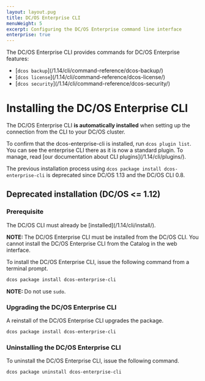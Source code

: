 ```yaml
---
layout: layout.pug
title: DC/OS Enterprise CLI
menuWeight: 5
excerpt: Configuring the DC/OS Enterprise command line interface
enterprise: true
---
```


The DC/OS Enterprise CLI provides commands for DC/OS Enterprise features:

- [`dcos backup`]\(/1.14/cli/command-reference/dcos-backup/)
- [`dcos license`]\(/1.14/cli/command-reference/dcos-license/)
- [`dcos security`]\(/1.14/cli/command-reference/dcos-security/)

# <a name="ent-cli-install"></a>Installing the DC/OS Enterprise CLI

The DC/OS Enterprise CLI **is automatically installed** when setting up the connection from the CLI to your DC/OS cluster.

To confirm that the dcos-enterprise-cli is installed, run `dcos plugin list`. You can see the enterprise CLI there as it is now a standard plugin. To manage, read [our documentation about CLI plugins]\(/1.14/cli/plugins/).

The previous installation process using `dcos package install dcos-enterprise-cli` is deprecated since DC/OS 1.13 and the DC/OS CLI 0.8.

## Deprecated installation (DC/OS <= 1.12)
### Prerequisite

The DC/OS CLI must already be [installed]\(/1.14/cli/install/).

<p class="message--note"><strong>NOTE: </strong>The DC/OS Enterprise CLI must be installed from the DC/OS CLI. You cannot install the DC/OS Enterprise CLI from the Catalog in the web interface.</p>

To install the DC/OS Enterprise CLI, issue the following command from a terminal prompt.

```bash
dcos package install dcos-enterprise-cli
```

<p class="message--note"><strong>NOTE: </strong>Do not use <code>sudo</code>.</p>

<a name="ent-cli-upgrade"></a>

### Upgrading the DC/OS Enterprise CLI

A reinstall of the DC/OS Enterprise CLI upgrades the package.

```bash
dcos package install dcos-enterprise-cli
```


### <a name="ent-cli-uninstall"></a>Uninstalling the DC/OS Enterprise CLI

To uninstall the DC/OS Enterprise CLI, issue the following command.

```bash
dcos package uninstall dcos-enterprise-cli
```

